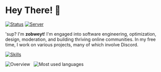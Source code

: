 # Hey There! 👋

[![Status](https://dcbadge.limes.pink/api/shield/621276641166884867?style=flat&theme=clean-inverted)](https://discord.com/users/621276641166884867)
[![Server](https://dcbadge.limes.pink/api/server/YpxnjnMrYT?style=flat&theme=clean-inverted)](https://dsc.gg/zobweyt)

'sup? I'm **zobweyt**! I'm engaged into software engineering, optimization, design, moderation, and building thriving online communities. In my free time, I work on various projects, many of which involve Discord.

[![Skills](https://skillicons.dev/icons?i=js,ts,html,css,scss,cs,rust,solidjs,tauri,py,django,fastapi,docker,figma)](https://github.com/zobweyt?tab=repositories&type=source)

<section>
  <picture>
    <source media="(prefers-color-scheme: dark)" srcset="https://github-readme-stats.vercel.app/api?username=zobweyt&count_private=true&line_height=20&custom_title=Overview&rank_icon=github&show_icons=true&title_color=2f81f7&text_color=e6edf3&icon_color=7d8590&border_color=30363d&bg_color=00000000">
    <img alt="Overview" src="https://github-readme-stats.vercel.app/api?username=zobweyt&count_private=true&line_height=20&custom_title=Overview&rank_icon=github&show_icons=true&title_color=0969da&text_color=24292f&icon_color=0969da&border_color=d0d7de">
  </picture>
  &nbsp;
  <picture>
    <source media="(prefers-color-scheme: dark)" srcset="https://github-readme-stats.vercel.app/api/top-langs/?username=zobweyt&count_private=true&layout=compact&title_color=2f81f7&text_color=e6edf3&icon_color=7d8590&border_color=30363d&bg_color=00000000">
    <img alt="Most used languages" src="https://github-readme-stats.vercel.app/api/top-langs/?username=zobweyt&count_private=true&layout=compact&title_color=0969da&text_color=24292f&icon_color=0969da&border_color=d0d7de">
  </picture>
</section>
